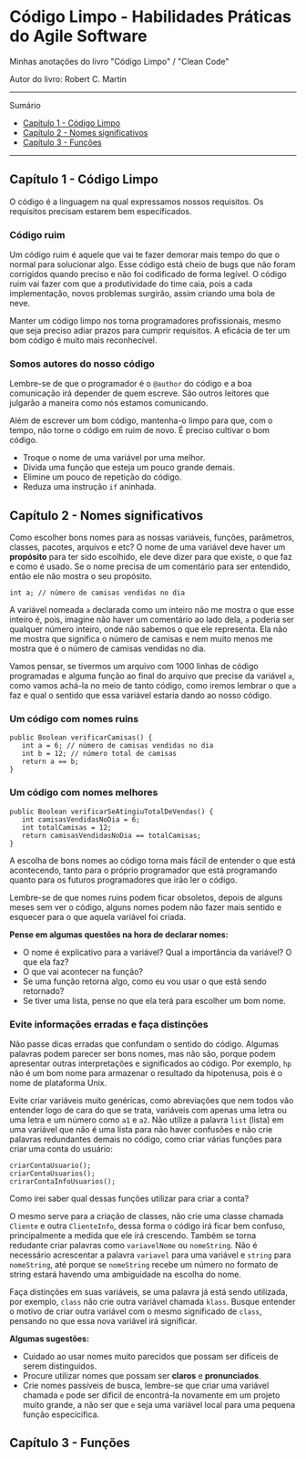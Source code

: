 # Código Limpo - Habilidades Práticas do Agile Software

Minhas anotações do livro "Código Limpo" / "Clean Code"

Autor do livro: Robert C. Martin

*******
Sumário
- [Capítulo 1 - Código Limpo](#capítulo-1---código-limpo)
- [Capítulo 2 - Nomes significativos](#capítulo-2---nomes-significativos)
- [Capítulo 3 - Funções](#capítulo-3---funcoes)
*******

## Capítulo 1 - Código Limpo

O código é a linguagem na qual expressamos nossos requisitos. Os requisitos precisam estarem bem específicados.

### Código ruim

Um código ruim é aquele que vai te fazer demorar mais tempo do que o normal para solucionar algo. Esse código está cheio de bugs que não foram corrigidos quando preciso e não foi codificado de forma legível. O código ruim vai fazer com que a produtividade do time caia, pois a cada implementação, novos problemas surgirão, assim criando uma bola de neve. 

Manter um código limpo nos torna programadores profissionais, mesmo que seja preciso adiar prazos para cumprir requisitos. A eficácia de ter um bom código é muito mais reconhecível.

### Somos autores do nosso código

Lembre-se de que o programador é o `@author` do código e a boa comunicação irá depender de quem escreve. São outros leitores que julgarão a maneira como nós estamos comunicando.

Além de escrever um bom código, mantenha-o limpo para que, com o tempo, não torne o código em ruim de novo. É preciso cultivar o bom código. 

 - Troque o nome de uma variável por uma melhor.
 - Divida uma função que esteja um pouco grande demais.
 - Elimine um pouco de repetição do código.
 - Reduza uma instrução `if` aninhada.

## Capítulo 2 - Nomes significativos

Como escolher bons nomes para as nossas variáveis, funções, parâmetros, classes, pacotes, arquivos e etc? O nome de uma variável deve haver um **propósito** para ter sido escolhido, ele deve dizer para que existe, o que faz e como é usado. Se o nome precisa de um comentário para ser entendido, então ele não mostra o seu propósito. 

    int a; // número de camisas vendidas no dia

A variável nomeada `a` declarada como um inteiro não me mostra o que esse inteiro é, pois, imagine não haver um comentário ao lado dela, `a` poderia ser qualquer número inteiro, onde não sabemos o que ele representa. Ela não me mostra que significa o número de camisas e nem muito menos me mostra que é o número de camisas vendidas no dia.

Vamos pensar, se tivermos um arquivo com 1000 linhas de código programadas e alguma função ao final do arquivo que precise da variável `a`, como vamos achá-la no meio de tanto código, como iremos lembrar o que `a` faz e qual o sentido que essa variável estaria dando ao nosso código.

### Um código com nomes ruins

    public Boolean verificarCamisas() {
       int a = 6; // número de camisas vendidas no dia
       int b = 12; // número total de camisas
       return a == b;
    }

### Um código com nomes melhores

    public Boolean verificarSeAtingiuTotalDeVendas() {
       int camisasVendidasNoDia = 6;
       int totalCamisas = 12;
       return camisasVendidasNoDia == totalCamisas;
    }

A escolha de bons nomes ao código torna mais fácil de entender o que está acontecendo, tanto para o próprio programador que está programando quanto para os futuros programadores que irão ler o código. 

Lembre-se de que nomes ruins podem ficar obsoletos, depois de alguns meses sem ver o código, alguns nomes podem não fazer mais sentido e esquecer para o que aquela variável foi criada.

**Pense em algumas questões na hora de declarar nomes:**

- O nome é explicativo para a variável? Qual a importância da variável? O que ela faz?
- O que vai acontecer na função?
- Se uma função retorna algo, como eu vou usar o que está sendo retornado?
- Se tiver uma lista, pense no que ela terá para escolher um bom nome.

### Evite informações erradas e faça distinções

Não passe dicas erradas que confundam o sentido do código. Algumas palavras podem parecer ser bons nomes, mas não são, porque podem apresentar outras interpretações e significados ao código. Por exemplo, `hp` não é um bom nome para armazenar o resultado da hipotenusa, pois é o nome de plataforma Unix. 

Evite criar variáveis muito genéricas, como abreviações que nem todos vão entender logo de cara do que se trata, variáveis com apenas uma letra ou uma letra e um número como `a1` e `a2`. Não utilize a palavra `list` (lista) em uma variável que não é uma lista para não haver confusões e não crie palavras redundantes demais no código, como criar várias funções para criar uma conta do usuário:

    criarContaUsuario();
    criarContaUsuarios();
    crirarContaInfoUsuarios();

Como irei saber qual dessas funções utilizar para criar a conta? 

O mesmo serve para a criação de classes, não crie uma classe chamada `Cliente` e outra `ClienteInfo`, dessa forma o código irá ficar bem confuso, principalmente a medida que ele irá crescendo. Também se torna redudante criar palavras como `variavelNome` ou `nomeString`. Não é necessário acrescentar a palavra `variavel` para uma variável e `string` para `nomeString`, até porque se `nomeString` recebe um número no formato de string estará havendo uma ambiguidade na escolha do nome.

Faça distinções em suas variáveis, se uma palavra já está sendo utilizada, por exemplo, `class` não crie outra variável chamada `klass`. Busque entender o motivo de criar outra variável com o mesmo significado de `class`, pensando no que essa nova variável irá significar.

**Algumas sugestões:**

- Cuidado ao usar nomes muito parecidos que possam ser difíceis de serem distinguidos. 
- Procure utilizar nomes que possam ser **claros** e **pronunciados**.
- Crie nomes passíveis de busca, lembre-se que criar uma variável chamada `e` pode ser dificil de encontrá-la novamente em um projeto muito grande, a não ser que `e` seja uma variável local para uma pequena função especícifica.

## Capítulo 3 - Funções
